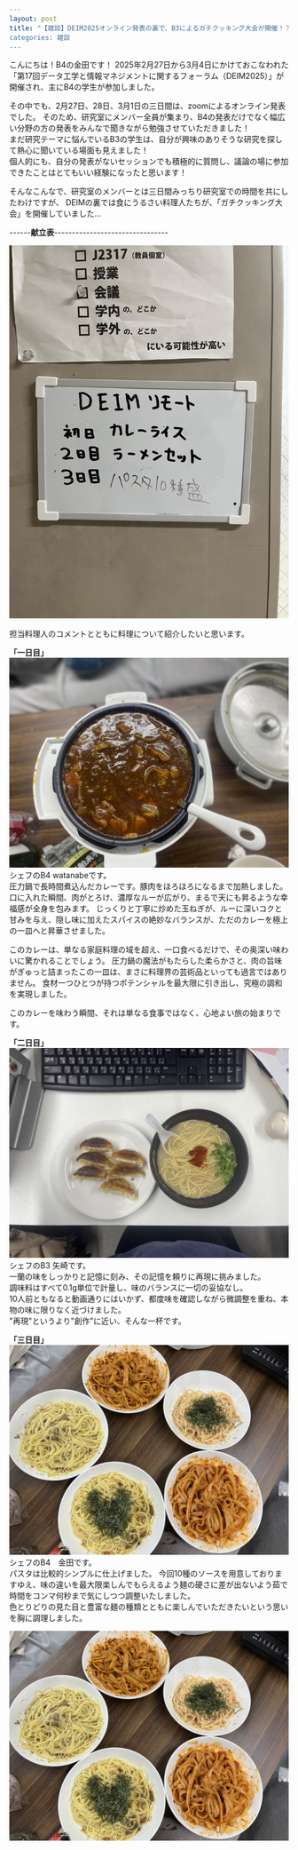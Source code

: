 ```yaml
---
layout: post
title: "【雑談】DEIM2025オンライン発表の裏で、B3によるガチクッキング大会が開催！？
categories: 雑談
---
```

こんにちは！B4の金田です！
2025年2月27日から3月4日にかけておこなわれた「第17回データ工学と情報マネジメントに関するフォーラム（DEIM2025）」が開催され、主にB4の学生が参加しました。

その中でも、2月27日、28日、3月1日の三日間は、zoomによるオンライン発表でした。
そのため、研究室にメンバー全員が集まり、B4の発表だけでなく幅広い分野の方の発表をみんなで聞きながら勉強させていただきました！  
まだ研究テーマに悩んでいるB3の学生は、自分が興味のありそうな研究を探して熱心に聞いている場面も見えました！  
個人的にも、自分の発表がないセッションでも積極的に質問し、議論の場に参加できたことはとてもいい経験になったと思います！

そんなこんなで、研究室のメンバーとは三日間みっちり研究室での時間を共にしたわけですが、
DEIMの裏では食にうるさい料理人たちが、「ガチクッキング大会」を開催していました…

------**献立表**--------------------------------

![写真0](/assets/img/posts/20250301/kondate.jpg "献立")

担当料理人のコメントとともに料理について紹介したいと思います。

**「一日目」**
![写真1](/assets/img/posts/20250301/curry.jpg "渾身のカレー")
シェフのB4 watanabeです。  
圧力鍋で長時間煮込んだカレーです。豚肉をほろほろになるまで加熱しました。
口に入れた瞬間、肉がとろけ、濃厚なルーが広がり、まるで天にも昇るような幸福感が全身を包みます。
じっくりと丁寧に炒めた玉ねぎが、ルーに深いコクと甘みを与え、隠し味に加えたスパイスの絶妙なバランスが、ただのカレーを極上の一皿へと昇華させました。

このカレーは、単なる家庭料理の域を超え、一口食べるだけで、その奥深い味わいに驚かれることでしょう。
圧力鍋の魔法がもたらした柔らかさと、肉の旨味がぎゅっと詰まったこの一皿は、まさに料理界の芸術品といっても過言ではありません。
食材一つひとつが持つポテンシャルを最大限に引き出し、究極の調和を実現しました。

このカレーを味わう瞬間、それは単なる食事ではなく、心地よい旅の始まりです。

**「二日目」**
![写真2](/assets/img/posts/20250301/ramen.jpg "ジェネリック一蘭")
シェフのB3 矢崎です。  
一蘭の味をしっかりと記憶に刻み、その記憶を頼りに再現に挑みました。  
調味料はすべて0.1g単位で計量し、味のバランスに一切の妥協なし。  
10人前ともなると動画通りにはいかず、都度味を確認しながら微調整を重ね、本物の味に限りなく近づけました。  
"再現"というより"創作"に近い、そんな一杯です。  

**「三日目」**
![写真3](/assets/img/posts/20250301/pasta1.jpg "パスタ一陣")
シェフのB4　金田です。  
パスタは比較的シンプルに仕上げました。
今回10種のソースを用意しておりますゆえ、味の違いを最大限楽しんでもらえるよう麺の硬さに差が出ないよう茹で時間をコンマ何秒まで気にしつつ調整いたしました。  
色とりどりの見た目と豊富な麺の種類とともに楽しんでいただきたいという思いを胸に調理しました。

![写真4](/assets/img/posts/20250301/pasta1.jpg "パスタ二陣")
